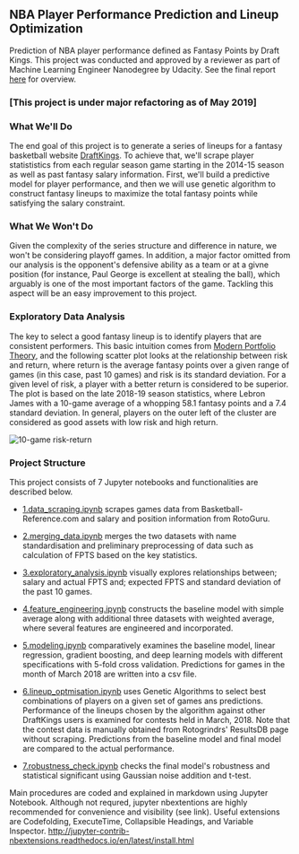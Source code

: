 ## NBA Player Performance Prediction and Lineup Optimization

Prediction of NBA player performance defined as Fantasy Points by Draft Kings.
This project was conducted and approved by a reviewer as part of Machine Learning Engineer Nanodegree by Udacity. See the final report [here](https://github.com/KengoA/fantasy-basketball/blob/master/report.pdf) for overview.

### [This project is under major refactoring as of May 2019]

### What We'll Do

The end goal of this project is to generate a series of lineups for a fantasy basketball website [DraftKings](https://www.draftkings.com/). To achieve that, we'll scrape player statististics from each regular season game starting in the 2014-15 season as well as past fantasy salary information. First, we'll build a predictive model for player performance, and then we will use genetic algorithm to construct fantasy lineups to maximize the total fantasy points while satisfying the salary constraint.

### What We Won't Do

Given the complexity of the series structure and difference in nature, we won't be considering playoff games. In addition, a major factor omitted from our analysis is the opponent's defensive ability as a team or at a givne position (for instance, Paul George is excellent at stealing the ball), which arguably is one of the most important factors of the game. Tackling this aspect will be an easy improvement to this project.

### Exploratory Data Analysis

The key to select a good fantasy lineup is to identify players that are consistent performers. This basic intuition comes from [Modern Portfolio Theory](https://www.investopedia.com/terms/m/modernportfoliotheory.asp), and the following scatter plot looks at the relationship between risk and return, where return is the average fantasy points over a given range of games (in this case, past 10 games) and risk is its standard deviation. For a given level of risk, a player with a better return is considered to be superior. The plot is based on the late 2018-19 season statistics, where Lebron James with a 10-game average of a whopping 58.1 fantasy points and a 7.4 standard deviation. In general, players on the outer left of the cluster are considered as good assets with low risk and high return.

![10-game risk-return](assets/risk-return.gif)

### Project Structure

This project consists of 7 Jupyter notebooks and functionalities are described below.

- [1.data_scraping.ipynb](src/1.data_scraping.ipynb) scrapes games data from Basketball-Reference.com and salary and position information from RotoGuru.

- [2.merging_data.ipynb](src/2.preprocessing.ipynb) merges the two datasets with name standardisation and preliminary preprocessing of data such as calculation of FPTS based on the key statistics.

- [3.exploratory_analysis.ipynb](src/3.exploratory_analysis.ipynb) visually explores relationships between; salary and actual FPTS and; expected FPTS and standard deviation of the past 10 games.

- [4.feature_engineering.ipynb](src/4.feature_engineering.ipynb) constructs the baseline model with simple average along with additional three datasets with weighted average, where several features are engineered and incorporated.

- [5.modeling.ipynb](src/5.modeling.ipynb) comparatively examines the baseline model, linear regression, gradient boosting, and deep learning models with different specifications with 5-fold cross validation. Predictions for games in the month of March 2018 are written into a csv file.

- [6.lineup_optmisation.ipynb](src/6.lineup_optmisation.ipynb) uses Genetic Algorithms to select best combinations of players on a given set of games ans predictions. Performance of the lineups chosen by the algorithm against other DraftKings users is examined for contests held in March, 2018. Note that the contest data is manually obtained from Rotogrindrs' ResultsDB page without scraping. Predictions from the baseline model and final model are compared to the actual performance.

- [7.robustness_check.ipynb](src/7.robustness_check.ipynb) checks the final model's robustness and statistical significant using Gaussian noise addition and t-test.

Main procedures are coded and explained in markdown using Jupyter Notebook. Although not requred, jupyter nbextentions are highly recommended for convenience and visibility (see link). Useful extensions are Codefolding, ExecuteTime, Collapsible Headings, and Variable Inspector. http://jupyter-contrib-nbextensions.readthedocs.io/en/latest/install.html
